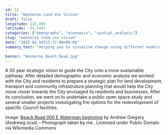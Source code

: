 ```yaml
---
id: 12
title: "Wanneroo Land Use Vision"
draft: false
longitude: 115.806
latitude: -31.7497
categories: ["demography", "economics", "spatial_analysis"]
slug: "wanneroo-land-use-vision"
date: "2015-02-18T23:31:00+00:00"
summary_text: "Helping you to visualise change using different models for housing, land development and transport
"
banner: "Wanneroo_Beach_Road.jpg"
---
```


A 50 year strategic vision to guide the City onto a more sustainable pathway. After detailed demographic and economic analysis we worked with the City and residents to prepare a strategic plan for land development, transport and community infrastruture planning that would help the City move closer towards the City envisaged its residents and businesses. After its conclusion, we went on to undertake a public open space study and several smaller projects investigating the options for the redevelopment of specific Council facilities.

Image: [Beach Road 000 E Waterman beginning](http://commons.wikimedia.org/wiki/File:Beach_Road_000_E_Waterman_beginning.jpg#mediaviewer/File:Beach_Road_000_E_Waterman_beginning.jpg) by Andrew Gregory (Andrewg scss) - Photograph taken by me.. Licensed under Public Domain via Wikimedia Commons

